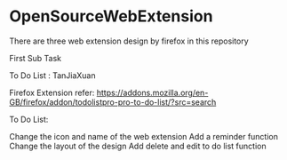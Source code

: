 # OpenSourceWebExtension

There are three web extension design by firefox in this repository

First Sub Task

To Do List : TanJiaXuan

Firefox Extension refer: https://addons.mozilla.org/en-GB/firefox/addon/todolistpro-pro-to-do-list/?src=search

To Do List:

Change the icon and name of the web extension
Add a reminder function
Change the layout of the design
Add delete and edit to do list function
